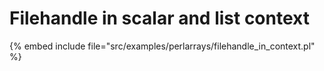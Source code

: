 # Filehandle in scalar and list context

{% embed include file="src/examples/perlarrays/filehandle_in_context.pl" %}


